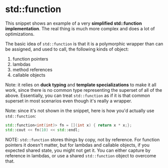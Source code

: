 # std::function

This snippet shows an example of a very __simplified std::function implementation__.  The real thing is much more complex and does a lot of optimizations.

The basic idea of `std::function` is that it is a polymorphic wrapper than can be assigned, and used to call, the following kinds of object:
1. function pointers
1. lambdas
1. method references
1. callable objects

Note: it relies on __duck typing__ and __template specializations__ to make it all work, since there is no common type representing the superset of all of the above.  Essentially, you can treat `std::function` as if it is that common superset in most scenarios even though it's really a wrapper.

Note: since it's not shown in the snippet, here is how you'd actually use `std::function`:
```C++
std::function<int(int)> fn = [](int x) { return x * x;};
std::cout << fn(10) << std::endl;
```

NOTE: `std::function` stores things by copy, not by reference.  For function pointers it doesn't matter, but for lambdas and callable objects, if you expected shared state, you might not get it.  You can either capture by reference in lambdas, or use a shared `std::function` object to overcome that.
